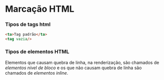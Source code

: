 # Marcação HTML

### Tipos de tags html

```html
<ta>Tag padrão</ta>
<tag vazia/>
```

### Tipos de elementos HTML

Elementos que causam quebra de linha, na renderização, são chamados de _elementos nível de bloco_ e os que não causam quebra de linha são chamados de _elementos inline_.
